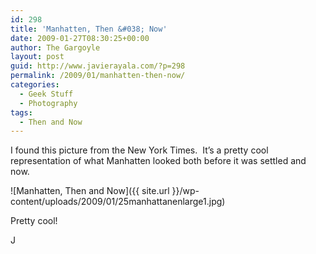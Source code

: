 ```yaml
---
id: 298
title: 'Manhatten, Then &#038; Now'
date: 2009-01-27T08:30:25+00:00
author: The Gargoyle
layout: post
guid: http://www.javierayala.com/?p=298
permalink: /2009/01/manhatten-then-now/
categories:
  - Geek Stuff
  - Photography
tags:
  - Then and Now
---
```

I found this picture from the New York Times.  It&#8217;s a pretty cool representation of what Manhatten looked both before it was settled and now.

![Manhatten, Then and Now]({{ site.url }}/wp-content/uploads/2009/01/25manhattanenlarge1.jpg)

Pretty cool!

J

